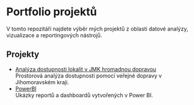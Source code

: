 # Portfolio projektů

V tomto repozitáři najdete výběr mých projektů z oblasti datové analýzy, vizualizace a reportingových nástrojů.

## Projekty

- [Analýza dostupnosti lokalit v JMK hromadnou dopravou](./Anal%C3%BDza%20dopravn%C3%AD%20dostupnosti%20v%20JMK%20hromadnou%20dopravou)  
  Prostorová analýza dostupnosti pomocí veřejné dopravy v Jihomoravském kraji.
- [PowerBI](./PowerBI)  
  Ukázky reportů a dashboardů vytvořených v Power BI.
